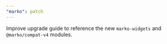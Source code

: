 ```yaml
---
"marko": patch
---
```


Improve upgrade guide to reference the new `marko-widgets` and `@marko/compat-v4` modules.
